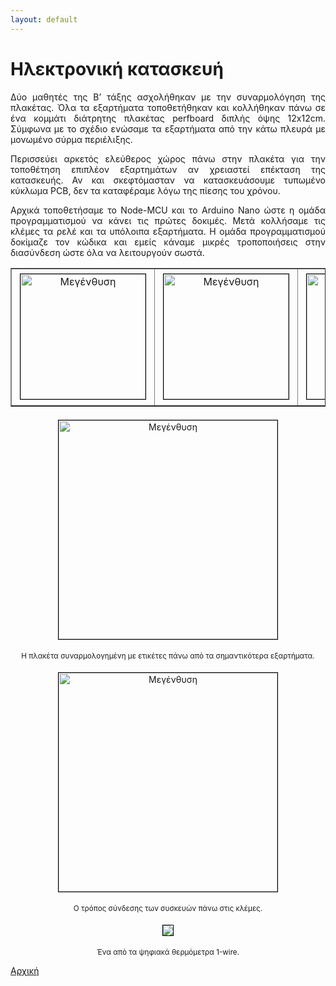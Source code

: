 ```yaml
---
layout: default
---
```

<div style="text-align: justify;">
 <H1>Ηλεκτρονική κατασκευή</H1>
 <p>Δύο μαθητές της Β’ τάξης ασχολήθηκαν με την συναρμολόγηση της πλακέτας. Όλα τα εξαρτήματα τοποθετήθηκαν και κολλήθηκαν πάνω σε ένα κομμάτι διάτρητης πλακέτας perfboard διπλής όψης 12x12cm. Σύμφωνα με το σχέδιο ενώσαμε τα εξαρτήματα από την κάτω πλευρά με μονωμένο σύρμα περιέλιξης.</p>
 <p>Περισσεύει αρκετός ελεύθερος χώρος πάνω στην πλακέτα για την τοποθέτηση επιπλέον εξαρτημάτων αν χρειαστεί επέκταση της κατασκευής. Αν και σκεφτόμασταν να κατασκευάσουμε τυπωμένο κύκλωμα PCB, δεν τα καταφέραμε λόγω της πίεσης του χρόνου.</p>
 <p>Αρχικά τοποθετήσαμε το Node-MCU και το Arduino Nano ώστε η ομάδα προγραμματισμού να κάνει τις πρώτες δοκιμές. Μετά κολλήσαμε τις κλέμες τα ρελέ και τα υπόλοιπα εξαρτήματα. Η ομάδα προγραμματισμού δοκίμαζε τον κώδικα και εμείς κάναμε μικρές τροποποιήσεις στην διασύνδεση ώστε όλα να λειτουργούν σωστά.</p>
 <table border="1">
  <tr>
   <td>
    <center>
     <a href="{{ "/assets/images/katask_electron1.jpg" | relative_url }}" onclick="return hs.expand(this)" class="highslide" target="_self">
      <img src="{{ "/assets/images/katask_electron1_small.jpg" | relative_url }}" alt="Μεγένθυση" title="Μεγένθυση" style="float: center; margin: 5px; border: 1px solid #000000; width: 200px;">
     </a>
    </center>
   </td>
   <td>
    <center>
     <a href="{{ "/assets/images/katask_electron2.jpg" | relative_url }}" onclick="return hs.expand(this)" class="highslide" target="_self">
      <img src="{{ "/assets/images/katask_electron2_small.jpg" | relative_url }}" alt="Μεγένθυση" title="Μεγένθυση" style="float: center; margin: 5px; border: 1px solid #000000; width: 200px;">
     </a>
    </center>
   </td>
   <td>
    <center>
     <a href="{{ "/assets/images/katask_electron3.jpg" | relative_url }}" onclick="return hs.expand(this)" class="highslide" target="_self">
      <img src="{{ "/assets/images/katask_electron3_small.jpg" | relative_url }}" alt="Μεγένθυση" title="Μεγένθυση" style="float: center; margin: 5px; border: 1px solid #000000; width: 200px;">
     </a>
    </center>
   </td>
  </tr>
 </table>
 <center>
  <a href="{{ "/assets/images/controller_parts.jpg" | relative_url }}" onclick="return hs.expand(this)" class="highslide" target="_self">
   <img src="{{ "/assets/images/controller_parts_small.jpg" | relative_url }}" alt="Μεγένθυση" title="Μεγένθυση" style="float: center; margin: 5px; border: 1px solid #000000; width: 350px;">
  </a>
  <p><small>Η πλακέτα συναρμολογημένη με ετικέτες πάνω από τα σημαντικότερα εξαρτήματα.</small></p>
 </center>
 <center>
  <a href="{{ "/assets/images/controller_ports.jpg" | relative_url }}" onclick="return hs.expand(this)" class="highslide" target="_self">
   <img src="{{ "/assets/images/controller_ports_small.jpg" | relative_url }}" alt="Μεγένθυση" title="Μεγένθυση" style="float: center; margin: 5px; border: 1px solid #000000; width: 350px;">
  </a>
  <p><small>Ο τρόπος σύνδεσης των συσκευών πάνω στις κλέμες.</small></p>
 </center>
 <center>
  <img src="{{ "/assets/images/thermometer.jpg" | relative_url }}" style="float: center; margin: 5px; border: 1px solid #000000;">
  <p><small>Ένα από τα ψηφιακά θερμόμετρα 1-wire.</small></p>
 </center>
 <a href="./index.html">Αρχική</a>
</div>
